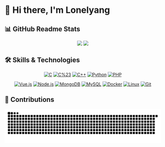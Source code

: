 # 👋 Hi there, I'm Lonelyang

## 📊 GitHub Readme Stats

<div align="center">
<img src="https://github-readme-stats.vercel.app/api?username=lonelyang&show_icons=true&theme=dracula" />
<img src="https://github-readme-stats-git-masterrstaa-rickstaa.vercel.app/api/top-langs/?username=lonelyang&hide_title=true&hide_progress=false&hide_border=truefalse&layout=compact&langs_count=6&text_color=ffffff&icon_color=ffffff&theme=dracula" />
</div>

## 🛠️ Skills & Technologies

<div align="center">
  <a href="#"><img src="https://img.shields.io/badge/C-A8B9CC?style=for-the-badge&logo=C&logoColor=white" alt="C" /></a>
  <a href="#"><img src="https://img.shields.io/badge/C%23-99CC00?style=for-the-badge&logo=sharp&logoColor=white" alt="C%23" /></a>
  <a href="#"><img src="https://img.shields.io/badge/C++-00599C?style=for-the-badge&logo=cplusplus&logoColor=white" alt="C++" /></a>
  <a href="#"><img src="https://img.shields.io/badge/Python-3776AB?style=for-the-badge&logo=python&logoColor=white" alt="Python" /></a>
  <a href="#"><img src="https://img.shields.io/badge/PHP-777BB4?style=for-the-badge&logo=PHP&logoColor=white" alt="PHP" /></a><p>
  <a href="#"><img src="https://img.shields.io/badge/Vue.js-4FC08D?style=for-the-badge&logo=vue.js&logoColor=white" alt="Vue.js" /></a>
  <a href="#"><img src="https://img.shields.io/badge/Node.js-339933?style=for-the-badge&logo=nodedotjs&logoColor=white" alt="Node.js" /></a>
  <a href="#"><img src="https://img.shields.io/badge/MongoDB-47A248?style=for-the-badge&logo=mongodb&logoColor=white" alt="MongoDB" /></a>
  <a href="#"><img src="https://img.shields.io/badge/MySQL-4479A1?style=for-the-badge&logo=mysql&logoColor=white" alt="MySQL" /></a>
  <a href="#"><img src="https://img.shields.io/badge/Docker-2496ED?style=for-the-badge&logo=docker&logoColor=white" alt="Docker" /></a>
  <a href="#"><img src="https://img.shields.io/badge/Linux-FCC624?style=for-the-badge&logo=linux&logoColor=black" alt="Linux" /></a>
  <a href="#"><img src="https://img.shields.io/badge/Git-F05032?style=for-the-badge&logo=git&logoColor=white" alt="Git" /></a>
</div>

## 🐍 Contributions

<picture>
  <source media="(prefers-color-scheme: dark)" srcset="https://raw.githubusercontent.com/lonelyang/lonelyang/output/github-contribution-grid-snake-dark.svg">
  <source media="(prefers-color-scheme: light)" srcset="https://raw.githubusercontent.com/lonelyang/lonelyang/output/github-contribution-grid-snake.svg">
  <img alt="github contribution grid snake animation" src="https://raw.githubusercontent.com/lonelyang/lonelyang/output/github-contribution-grid-snake.svg">
</picture>

<!--
**lonelyang/lonelyang** is a ✨ _special_ ✨ repository because its `README.md` (this file) appears on your GitHub profile.

Here are some ideas to get you started:

- 🔭 I’m currently working on ...
- 🌱 I’m currently learning ...
- 👯 I’m looking to collaborate on ...
- 🤔 I’m looking for help with ...
- 💬 Ask me about ...
- 📫 How to reach me: ...
- 😄 Pronouns: ...
- ⚡ Fun fact: ...
-->
